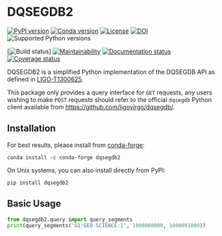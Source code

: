 # DQSEGDB2

[![PyPI version](https://badge.fury.io/py/dqsegdb2.svg)](http://badge.fury.io/py/dqsegdb2)
[![Conda version](https://img.shields.io/conda/vn/conda-forge/dqsegdb2.svg)](https://anaconda.org/conda-forge/dqsegdb2/)
[![License](https://img.shields.io/pypi/l/dqsegdb2.svg)](https://choosealicense.com/licenses/gpl-3.0/)
[![DOI](https://zenodo.org/badge/136390328.svg)](https://zenodo.org/badge/latestdoi/136390328)
![Supported Python versions](https://img.shields.io/pypi/pyversions/dqsegdb2.svg)

[![Build status](https://github.com/duncanmmacleod/dqsegdb2/actions/workflows/build.yml/badge.svg?branch=master)]
[![Maintainability](https://api.codeclimate.com/v1/badges/da522356dd6a3d90eaac/maintainability)](https://codeclimate.com/github/duncanmmacleod/dqsegdb2/maintainability)
[![Documentation status](https://readthedocs.org/projects/dqsegdb2/badge/?version=latest)](https://dqsegdb2.readthedocs.io/en/latest/?badge=latest)
[![Coverage status](https://codecov.io/gh/duncanmmacleod/dqsegdb2/branch/master/graph/badge.svg)](https://codecov.io/gh/duncanmmacleod/dqsegdb2)

DQSEGDB2 is a simplified Python implementation of the DQSEGDB API as defined in
[LIGO-T1300625](https://dcc.ligo.org/LIGO-T1300625).

This package only provides a query interface for `GET` requests, any users
wishing to make `POST` requests should refer to the official `dqsegdb` Python
client available from <https://github.com/ligovirgo/dqsegdb/>.

## Installation

For best results, please install from [conda-forge](https://conda-forge.org/):

```shell
conda install -c conda-forge dqsegdb2
```

On Unix systems, you can also install directly from PyPI:

```shell
pip install dqsegdb2
```

## Basic Usage

```python
from dqsegdb2.query import query_segments
print(query_segments('G1:GEO-SCIENCE:1', 1000000000, 1000001000))
```

